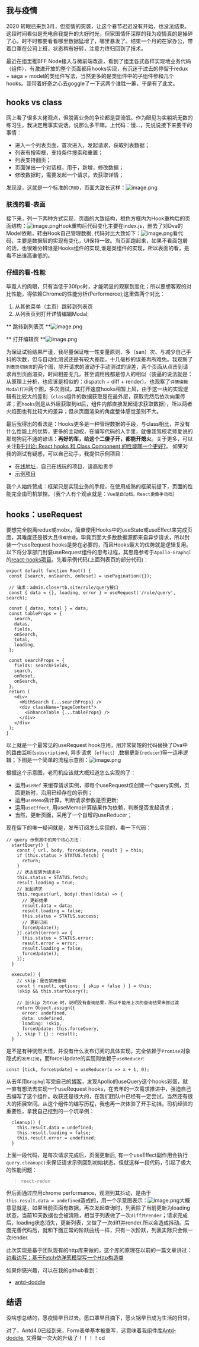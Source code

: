 

## 我与疫情

2020 转眼已来到3月，但疫情的突袭，让这个春节迟迟没有开始，也没法结束。这段时间看似是充电自我提升的大好时光，但家国情怀深厚的我为疫情真的是操碎了心，时不时都要看看哪里数据猛增了，哪里暴发了。结束一个月的在家办公，带着口罩在公司上班，状态稍有好转，注意力终归回到了技术。  

最近在组里推BFF Node接入与微前端改造，看到了组里各式各样实现地业务代码（组件），有激进开放的整个页面都用hooks实现，有沉迷于过去的停留于redux + saga + model的类组件写法，当然更多的是类组件中的子组件参和几个hooks。我带着好奇之心去goggle了一下这两个谁胜一筹，于是有了此文。

## hooks vs class

网上看了很多大佬观点，但脱离业务的争论都是耍流氓。作为眼见为实躺坑无数的练习生，我决定用事实说话。说那么多干嘛，上代码：慢...，先说说接下来要干的事情：

*  进入一个列表页面，首次进入，发起请求，获取列表数据；
*  列表有搜索框，支持条件搜索和重置；
*  列表支持翻页；
*  页面弹出一个对话框，用于，新增，修改数据；
*  修改数据时，需要发起一个请求，去获取详情；

发现没，这就是一个标准的`CRUD`，页面大致长这样：<img referrerpolicy="no-referrer" data-src="/img/bVbEjbI" src="https://cdn.segmentfault.com/v-5e67172c/global/img/squares.svg" alt="image.png" title="image.png">

### 肤浅的看-表面

接下来，列一下两种方式实现，页面的大致结构，橙色方框内为Hook重构后的页面结构：<img referrerpolicy="no-referrer" data-src="/img/bVbEjBR" src="https://cdn.segmentfault.com/v-5e67172c/global/img/squares.svg" alt="image.png" title="image.png">Hook重构后代码变化主要在index.js，删去了对Dva的Model依赖，转由Hook自己管理数据, 代码对比大致如下：<img referrerpolicy="no-referrer" data-src="/img/bVbEjDy" src="https://cdn.segmentfault.com/v-5e67172c/global/img/squares.svg" alt="image.png" title="image.png">看代码，主要是数据层的实现有变化，UI保持一致。当页面跑起来，如果不看面包屑的话，也很难分辨谁是Hooks组件的实现,谁是类组件的实现，所以表面的看，是看不出谁高谁低的。

### 仔细的看-性能

毕竟人的肉眼，只有当低于30fps时，才能明显的观察到变化；所以要想客观的对比性能，得依赖Chrome的性能分析(Performerce);这里做两个对比：

1. 从其他菜单（主页）跳转到列表页
2. 从列表页到打开详情编辑Modal;

** 跳转到列表页 **<img referrerpolicy="no-referrer" data-src="/img/bVbEjQl" src="https://cdn.segmentfault.com/v-5e67172c/global/img/squares.svg" alt="image.png" title="image.png">

** 打开编辑页 **<img referrerpolicy="no-referrer" data-src="/img/bVbEjTG" src="https://cdn.segmentfault.com/v-5e67172c/global/img/squares.svg" alt="image.png" title="image.png">

为保证试验结果严谨，我尽量保证唯一性变量原则、多（san）次、与减少自己手抖的次数，但与自动化测试还是有较大差距，十几毫秒的误差再所难免。我观察了`列表页切换页`的两个图，除开请求的波动于手动测试的误差，两个页面从点击到请求再到页面渲染，时间相差无几，甚至调用栈都是惊人的相似（装逼的说法就是：从原理上分析，也应该是相似的：dispatch + diff + render）。也观察了`详情编辑Modal打开`两个图，多次测试，其打开速度hooks稍暂上风，由于这一块的实现逻辑有比较大的差别（`class`组件的数据获取是在最外层，获取完然后依次向里传递；而`hooks`则是从外层获取到id后，组件内部直接发起请求获取数据），所以两者火焰图也有比较大的差异；但从页面渲染的角度整体感觉差别不大。  

最后我得出的看法是：Hooks更多是一种管理数据的手段，与class相比，并没有什么性能上的优势，更多的主动权，在编写代码的人手里，就像我驾校老师爱说的那句狗屁不通的谚语：**再好的车，给这个二傻子开，都能开熄火**。关于更多，可以关注[B乎讨论: React hooks 和 Class Component 的性能哪一个更好?](https://www.zhihu.com/question/338443007)。 如果对我的测试有疑惑，可以自己动手，我提供示例项目：

*  [在线地址](http://admin.closertb.site/#/login)，自己在线玩的项目，请高抬贵手
*  [示例项目](https://github.com/closertb/koa-spring-client)

我个人始终赞成：框架只是实现业务的手段，在使用成熟的框架前提下，页面的性能完全由司机掌控。（我个人有个观点就是：`Vue是自动档，React更像手动档`）

## hooks：useRequest

要想完全脱离redux或mobx，简单使用Hooks中的useState或useEffect来完成页面，其难度还是很大且`很难管理`，毕竟页面大多数数据源都来自异步请求，所以封装一个useRequest hooks是势在必要的，而且Hooks最大的优势就是逻辑复用。以下将分享部门封装useRequest组件的思考过程，其思路参考于`Apollo-Graphql`的[react-hooks项目](https://github.com/closertb/react-apollo/tree/master/packages/hooks)。先看示例代码(上面列表页的部分代码)：

```
export default function Root() {
 const [search, onSearch, onReset] = usePagination({});

 // 请求：admin.closertb.site/rule/query接口
 const { data = {}, loading, error } = useRequest('/rule/query', search);

 const { datas, total } = data;
 const tableProps = {
   search,
   datas,
   fields,
   onSearch,
   total,
   loading,
 };

 const searchProps = {
   fields: searchFields,
   search,
   onReset,
   onSearch,
 };
 return (
   <div>
     <WithSearch {...searchProps} />
     <div className="pageContent">
       <EnhanceTable {...tableProps} />
     </div>
   </div>
 );
}
```

以上就是一个最常见的useRequest hook应用，用非常简短的代码替换了Dva中的路由监听(`subscription`), 异步请求（`effect`）,数据更新(`reducer`)等一连串逻辑；下图是一个简单的流程示意图：<img referrerpolicy="no-referrer" data-src="/img/bVbEmSk" src="https://cdn.segmentfault.com/v-5e67172c/global/img/squares.svg" alt="image.png" title="image.png">

根据这个示意图，老司机应该就大概知道怎么实现的了：

*  运用`useRef` 来缓存请求实例，即每个useRequest仅创建一个query实例，页面更新时，沿用已经存在的示例；
*  运用`useMemo`做计算，判断请求参数是否更新;
*  运用`useEffect`, 用useMemo计算结果作为依赖，判断是否发起请求；
*  当然，更新页面，采用了一个自增的useReducer；

现在留下的唯一疑问就是，发布订阅怎么实现的，看一下代码：

```
// query 示例其中的两个核心方法：
  startQuery() {
    const { url, body, forceUpdate, result } = this;
    if (this.status > STATUS.fetch) {
      return;
    }
    // 状态反转为请求中
    this.status = STATUS.fetch;
    result.loading = true;
    // 发起请求
    this.request(url, body).then((data) => {
      // 更新结果
      result.data = data;
      result.loading = false;
      this.status = STATUS.success;
      // 更新订阅
      forceUpdate();
    }).catch((error) => {
      this.status = STATUS.error;
      result.error = error;
      result.loading = false;
      forceUpdate();
    });
  }

  execute() {
    // skip：是否禁用查询
    const { result, options: { skip = false } } = this;
    !skip && this.startQuery();

    // 当skip 为true 时，说明没有查询结果，所以不能用上次的查询结果来做过渡
    return Object.assign({
      error: undefined,
      data: undefined,
      loading: !skip,
      forceUpdate: this.forceQuery,
    }, skip ? {} : result);
  }
```

是不是有种恍然大悟，并没有什么发布订阅的具体实现，完全依赖于`Promise`对象隐式的`发布订阅`，而forceUpdate的实现则依赖于`useReducer`:

```
const [tick, forceUpdate] = useReducer(x => x + 1, 0);
```

从去年用`Graphql`写完自己的[博客](https://closertb.site)，发现Apollo的useQuery这个hooks彩蛋，就一直有想法去实现一个useRequest hooks，在去年的一次需求推进中，强迫自己去编写了这个组件。收获还是很大的，在我们团队中已经有一定尝试，当然还有很大的拓展空间。从这个组件的编写历程，我也再一次体验了开手动挡，司机经验的重要性，拿我自己挖到的一个坑举例：

```
  cleanup() {
    this.result.data = undefined;
    this.result.loading = false;
    this.result.error = undefined;
  }
```

上面一段代码，是每次请求完成后，页面更新后, 有一个useEffect副作用会执行`query.cleanup()`来保证请求示例回到初始状态。但就这样一段代码，引起了极大的性能问题：


>
>`react-redux`

但后面通过应用chrome performance，观测到其抖动，是由于`this.result.data = undefined`造成的，用一个示意图表示：<img referrerpolicy="no-referrer" data-src="/img/bVbEmV2" src="https://cdn.segmentfault.com/v-5e67172c/global/img/squares.svg" alt="image.png" title="image.png">大概意思就是，如果当前页面有数据，再次发起查询时，列表除了当前更新为loading状态，当前10天数据也会被清除，相当于列表做了一次`diff并render`；请求完成后，loading状态消失，更新列表，又做了一次diff并render.所以会造成抖动。后面完善代码后，就和下面正常的阶跃曲线一样，只有一次阶跃，列表实际只会做一次render.

此次实现是基于团队现有的http库来做的，这个库的原理在以前的一篇文章讲过：[边看边写：基于Fetch仿洋葱模型写一个Http构造类](https://closertb.site/#/blog/33?cursorY3Vyc29yOnYyOpK5MjAxOS0xMC0wNFQyMzoxMDowOCswODowMM4d9nli)  

如果你感兴趣，可以在我的github看到：

*  [antd-doddle](https://github.com/closertb/antd-doddle)

## 结语

没啥想总结的，愿疫情早日过去。愿口罩早日摘下，愿火锅早日成为生活的日常。

对了，Antd4.0已经到来，Form表单基本被重写，这意味着我组件库[Antd-doddle](https://github.com/closertb/antd-doddle), 又得做一次大的升级了！！！！cd
